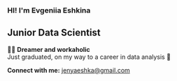 ### HI! I'm Evgeniia Eshkina  
  
## Junior Data Scientist  
  
👩‍🚀 **Dreamer and workaholic**  
Just graduated, on my way to a career in data analysis 🚀  
  
**Connect with me:** jenyaeshka@gmail.com
